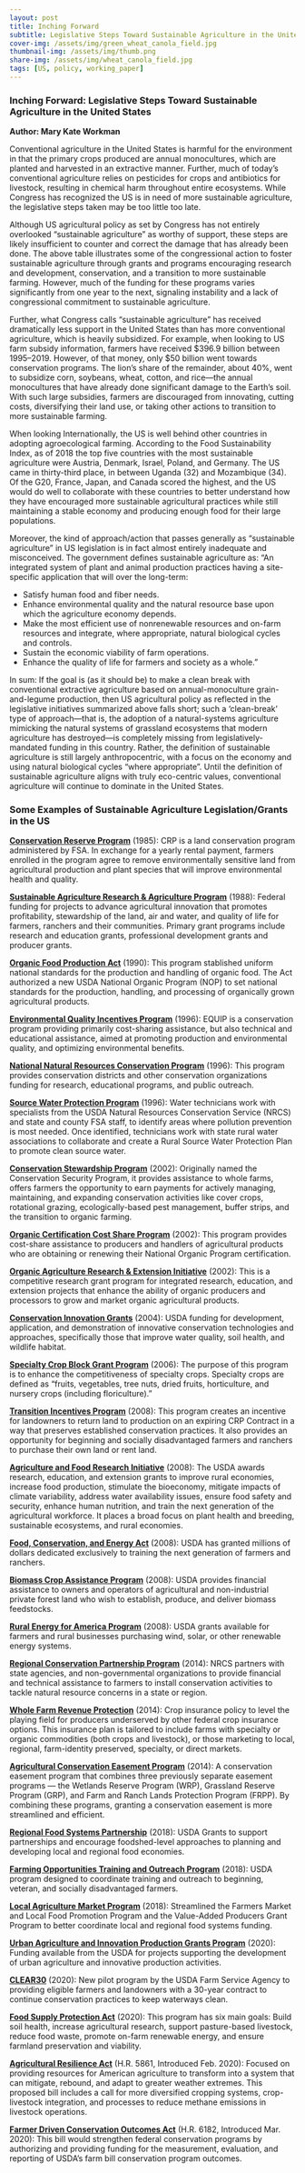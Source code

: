 ```yaml
---
layout: post
title: Inching Forward
subtitle: Legislative Steps Toward Sustainable Agriculture in the United States
cover-img: /assets/img/green_wheat_canola_field.jpg
thumbnail-img: /assets/img/thumb.png
share-img: /assets/img/wheat_canola_field.jpg
tags: [US, policy, working_paper]
---
```

### Inching Forward: Legislative Steps Toward Sustainable Agriculture in the United States
**Author:  Mary Kate Workman**

Conventional agriculture in the United States is harmful for the environment in that the primary crops produced are annual monocultures, which are planted and harvested in an extractive manner. Further, much of today’s conventional agriculture relies on pesticides for crops and antibiotics for livestock, resulting in chemical harm throughout entire ecosystems. While Congress has recognized the US is in need of more sustainable agriculture, the legislative steps taken may be too little too late. 

Although US agricultural policy as set by Congress has not entirely overlooked “sustainable agriculture” as worthy of support, these steps are likely insufficient to counter and correct the damage that has already been done.  The above table illustrates some of the congressional action to foster sustainable agriculture through grants and programs encouraging research and development, conservation, and a transition to more sustainable farming. However, much of the funding for these programs varies significantly from one year to the next, signaling instability and a lack of congressional commitment to sustainable agriculture. 

Further, what Congress calls “sustainable agriculture” has received dramatically less support in the United States than has more conventional agriculture, which is heavily subsidized. For example, when looking to US farm subsidy information, farmers have received $396.9 billion between 1995–2019. However, of that money, only $50 billion went towards conservation programs. The lion’s share of the remainder, about 40%, went to subsidize corn, soybeans, wheat, cotton, and rice—the annual monocultures that have already done significant damage to the Earth’s soil.  With such large subsidies, farmers are discouraged from innovating, cutting costs, diversifying their land use, or taking other actions to transition to more sustainable farming. 

When looking Internationally, the US is well behind other countries in adopting agroecological farming. According to the Food Sustainability Index, as of 2018 the top five countries with the most sustainable agriculture were Austria, Denmark, Israel, Poland, and Germany. The US came in thirty-third place, in between Uganda (32) and Mozambique (34).  Of the G20, France, Japan, and Canada scored the highest,  and the US would do well to collaborate with these countries to better understand how they have encouraged more sustainable agricultural practices while still maintaining a stable economy and producing enough food for their large populations.  

Moreover, the kind of approach/action that passes generally as “sustainable agriculture” in US legislation is in fact almost entirely inadequate and misconceived. The government defines sustainable agriculture as: “An integrated system of plant and animal production practices having a site-specific application that will over the long-term:
* Satisfy human food and fiber needs.
* Enhance environmental quality and the natural resource base upon which the agriculture economy depends.
* Make the most efficient use of nonrenewable resources and on-farm resources and integrate, where appropriate, natural biological cycles and controls.
* Sustain the economic viability of farm operations.
* Enhance the quality of life for farmers and society as a whole.”   

In sum: If the goal is (as it should be) to make a clean break with conventional extractive agriculture based on annual-monoculture grain-and-legume production, then US agricultural policy as reflected in the legislative initiatives summarized above falls short; such a ‘clean-break’ type of approach—that is, the adoption of a natural-systems agriculture mimicking the natural systems of grassland ecosystems that modern agriculture has destroyed—is completely missing from legislatively-mandated funding in this country. Rather, the definition of sustainable agriculture is still largely anthropocentric, with a focus on the economy and using natural biological cycles “where appropriate”. Until the definition of sustainable agriculture aligns with truly eco-centric values, conventional agriculture will continue to dominate in the United States.  


### **Some Examples of Sustainable Agriculture Legislation/Grants in the US**

**[Conservation Reserve Program](https://www.fsa.usda.gov/programs-and-services/conservation-programs/conservation-reserve-program/)** (1985): CRP is a land conservation program administered by FSA. In exchange for a yearly rental payment, farmers enrolled in the program agree to remove environmentally sensitive land from agricultural production and plant species that will improve environmental health and quality. 

**[Sustainable Agriculture Research & Agriculture Program](https://www.sare.org/)** (1988): Federal funding for projects to advance agricultural innovation that promotes profitability, stewardship of the land, air and water, and quality of life for farmers, ranchers and their communities. Primary grant programs include research and education grants, professional development grants and producer grants.

**[Organic Food Production Act](https://www.ams.usda.gov/sites/default/files/media/Organic%20Foods%20Production%20Act%20of%201990%20(OFPA).pdf)** (1990): This program stablished uniform national standards for the production and handling of organic food. The Act authorized a new USDA National Organic Program (NOP) to set national standards for the production, handling, and processing of organically grown agricultural products. 

**[Environmental Quality Incentives Program](https://www.nrcs.usda.gov/wps/portal/nrcs/detail/national/programs/financial/eqip/?cid=nrcs144p2_037436)** (1996):	EQUIP is a conservation program providing primarily cost-sharing assistance, but also technical and educational assistance, aimed at promoting production and environmental quality, and optimizing environmental benefits. 

**[National Natural Resources Conservation Program](https://www.nrcs.usda.gov/wps/portal/nrcs/main/national/programs/)** (1996): This program provides conservation districts and other conservation organizations funding for research, educational programs, and public outreach. 

**[Source Water Protection Program](https://www.epa.gov/sourcewaterprotection)** (1996): Water technicians work with specialists from the USDA Natural Resources Conservation Service (NRCS) and state and county FSA staff, to identify areas where pollution prevention is most needed. Once identified, technicians work with state rural water associations to collaborate and create a Rural Source Water Protection Plan to promote clean source water. 

**[Conservation Stewardship Program](https://www.nrcs.usda.gov/wps/portal/nrcs/main/national/programs/financial/csp/)** (2002):	Originally named the Conservation Security Program, it provides assistance to whole farms, offers farmers the opportunity to earn payments for actively managing, maintaining, and expanding conservation activities like cover crops, rotational grazing, ecologically-based pest management, buffer strips, and the transition to organic farming. 

**[Organic Certification Cost Share Program](https://www.fsa.usda.gov/programs-and-services/occsp/index)** (2002): This program provides cost-share assistance to producers and handlers of agricultural products who are obtaining or renewing their National Organic Program certification.  

**[Organic Agriculture Research & Extension Initiative](https://nifa.usda.gov/funding-opportunity/organic-agriculture-research-and-extension-initiative)** (2002): This is a competitive research grant program for integrated research, education, and extension projects that enhance the ability of organic producers and processors to grow and market organic agricultural products. 

**[Conservation Innovation Grants](https://www.nrcs.usda.gov/wps/portal/nrcs/main/national/programs/financial/cig/)** (2004): USDA funding for development, application, and demonstration of innovative conservation technologies and approaches, specifically those that improve water quality, soil health, and wildlife habitat.  

**[Specialty Crop Block Grant Program](https://www.ams.usda.gov/services/grants/scbgp)** (2006): The purpose of this program is to enhance the competitiveness of specialty crops. Specialty crops are defined as “fruits, vegetables, tree nuts, dried fruits, horticulture, and nursery crops (including floriculture).”

**[Transition Incentives Program](https://www.fsa.usda.gov/programs-and-services/conservation-programs/transition-incentives/index)** (2008): This program creates an incentive for landowners to return land to production on an expiring CRP Contract in a way that preserves established conservation practices. It also provides an opportunity for beginning and socially disadvantaged farmers and ranchers to purchase their own land or rent land.

**[Agriculture and Food Research Initiative](https://nifa.usda.gov/program/agriculture-and-food-research-initiative-afri)** (2008): The USDA awards research, education, and extension grants to improve rural economies, increase food production, stimulate the bioeconomy, mitigate impacts of climate variability, address water availability issues, ensure food safety and security, enhance human nutrition, and train the next generation of the agricultural workforce. It places a broad focus on plant health and breeding, sustainable ecosystems, and rural economies. 

**[Food, Conservation, and Energy Act](https://www.congress.gov/bill/110th-congress/house-bill/2419)** (2008): USDA has granted millions of dollars dedicated exclusively to training the next generation of farmers and ranchers. 

**[Biomass Crop Assistance Program](https://www.fsa.usda.gov/programs-and-services/energy-programs/index)** (2008): USDA provides financial assistance to owners and operators of agricultural and non-industrial private forest land who wish to establish, produce, and deliver biomass feedstocks. 

**[Rural Energy for America Program](https://www.energy.gov/eere/solarpoweringamerica/rural-energy-america-program#:~:text=The%20Rural%20Energy%20for%20America,facilities%3B%20to%20use%20renewable%20technologies)** (2008): USDA grants available for farmers and rural businesses purchasing wind, solar, or other renewable energy systems. 

**[Regional Conservation Partnership Program](https://www.nrcs.usda.gov/wps/portal/nrcs/main/national/programs/financial/rcpp/)** (2014): NRCS partners with state agencies, and non-governmental organizations to provide financial and technical assistance to farmers to install conservation activities to tackle natural resource concerns in a state or region. 

**[Whole Farm Revenue Protection](https://www.rma.usda.gov/en/Policy-and-Procedure/Insurance-Plans/Whole-Farm-Revenue-Protection)** (2014): Crop insurance policy to level the playing field for producers underserved by other federal crop insurance options. This insurance plan is tailored to include farms with specialty or organic commodities (both crops and livestock), or those marketing to local, regional, farm-identity preserved, specialty, or direct markets.

**[Agricultural Conservation Easement Program](https://www.nrcs.usda.gov/wps/portal/nrcs/main/national/programs/easements/acep/)** (2014): A conservation easement program that combines three previously separate easement programs — the Wetlands Reserve Program (WRP), Grassland Reserve Program (GRP), and Farm and Ranch Lands Protection Program (FRPP). By combining these programs, granting a conservation easement is more streamlined and efficient. 

**[Regional Food Systems Partnership](https://www.ams.usda.gov/sites/default/files/media/2020_RFSP_RFA.pdf)** (2018): USDA Grants to support partnerships and encourage foodshed-level approaches to planning and developing local and regional food economies.  

**[Farming Opportunities Training and Outreach Program](https://sustainableagriculture.net/blog/closer-look-foto-2018-farmbill/)** (2018): USDA program designed to coordinate training and outreach to beginning, veteran, and socially disadvantaged farmers. 

**[Local Agriculture Market Program](https://www.ams.usda.gov/content/usda-announces-23-million-grants-available-local-and-regional-food-systems)** (2018): Streamlined the Farmers Market and Local Food Promotion Program and the Value-Added Producers Grant Program to better coordinate local and regional food systems funding.  

**[Urban Agriculture and Innovation Production Grants Program](https://www.fsa.usda.gov/news-room/news-releases/2020/usda-announces-grants-for-urban-agriculture-and-innovative-production)** (2020): Funding available from the USDA for projects supporting the development of urban agriculture and innovative production activities. 

**[CLEAR30](https://www.fsa.usda.gov/Assets/USDA-FSA-Public/usdafiles/FactSheets/crp-clear30-pilot.pdf)** (2020): New pilot program by the USDA Farm Service Agency to providing eligible farmers and landowners with a 30-year contract to continue conservation practices to keep waterways clean.  

**[Food Supply Protection Act](https://www.agriculture.senate.gov/newsroom/dem/press/release/ranking-member-stabenow-introduces-legislation-to-protect-americas-food-supply)** 	(2020):	This program has six main goals: Build soil health, increase agricultural research, support pasture-based livestock, reduce food waste, promote on-farm renewable energy, and ensure farmland preservation and viability. 

**[Agricultural Resilience Act](https://www.congress.gov/bill/116th-congress/house-bill/5861?s=1&r=3)** (H.R. 5861, Introduced Feb. 2020): Focused on providing resources for American agriculture to transform into a system that can mitigate, rebound, and adapt to greater weather extremes. This proposed bill includes a call for more diversified cropping systems, crop-livestock integration, and processes to reduce methane emissions in livestock operations.  

**[Farmer Driven Conservation Outcomes Act](https://www.congress.gov/bill/116th-congress/house-bill/6182?q=%7B%22search%22%3A%5B%22h+res+446%22%5D%7D&s=1&r=4)** 
(H.R. 6182, Introduced Mar. 2020): This bill would strengthen federal conservation programs by authorizing and providing funding for the measurement, evaluation, and reporting of USDA’s farm bill conservation program outcomes.  






